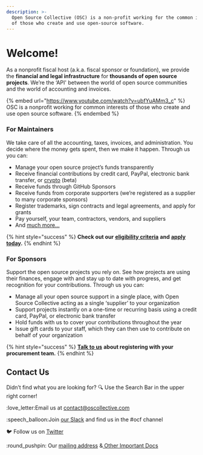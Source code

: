 ```yaml
---
description: >-
  Open Source Collective (OSC) is a non-profit working for the common interests
  of those who create and use open-source software.
---
```


# Welcome!

As a nonprofit fiscal host (a.k.a. fiscal sponsor or foundation), we provide the **financial and legal infrastructure** for **thousands of open source projects**. We’re the ‘API' between the world of open source communities and the world of accounting and invoices.

{% embed url="https://www.youtube.com/watch?v=ubfYuAMm3_c" %}
OSC is a nonprofit working for common interests of those who create and use open source software.
{% endembed %}

### For Maintainers

We take care of all the accounting, taxes, invoices, and administration. You decide where the money gets spent, then we make it happen. Through us you can:

* Manage your open source project’s funds transparently&#x20;
* Receive financial contributions by credit card, PayPal, electronic bank transfer, or [crypto](https://docs.opencollective.com/help/financial-contributors/crypto) (beta)
* Receive funds through GitHub Sponsors
* Receive funds from corporate supporters (we’re registered as a supplier to many corporate sponsors)
* Register trademarks, sign contracts and legal agreements, and apply for grants
* Pay yourself, your team, contractors, vendors, and suppliers&#x20;
* And [much more...](what-we-offer/)&#x20;

{% hint style="success" %}
**Check out our** [**eligibility criteria**](getting-started/acceptance-criteria.md) **and** [**apply today**](https://opencollective.com/create/opensource)**.**
{% endhint %}

### For Sponsors

Support the open source projects you rely on. See how projects are using their finances, engage with and stay up to date with progress, and get recognition for your contributions. Through us you can:

* Manage all your open source support in a single place, with Open Source Collective acting as a single ‘supplier’ to your organization
* Support projects instantly on a one-time or recurring basis using a credit card, PayPal, or electronic bank transfer
* Hold funds with us to cover your contributions throughout the year
* Issue gift cards to your staff, which they can then use to contribute on behalf of your organization

{% hint style="success" %}
[**Talk to us**](mailto:hello@oscollective.org) **about registering with your procurement team.**
{% endhint %}

## Contact Us

Didn’t find what you are looking for? :mag: Use the Search Bar in the upper right corner!

:love\_letter:Email us at [contact@oscollective.com](mailto:contact@oscollective.com)

:speech\_balloon:Join [our Slack](https://join.slack.com/t/opencollective/shared\_invite/zt-f43qko76-sD8G\~e\_vQCm4TtpIsM4i\~A) and find us in the #ocf channel

:bird: Follow us on [Twitter](https://twitter.com/opensourcecoll)

:round\_pushpin: Our [mailing address](about/official-info-and-docs.md#address-and-contact-info) &[ Other Important Docs](about/official-info-and-docs.md#banking-info)

